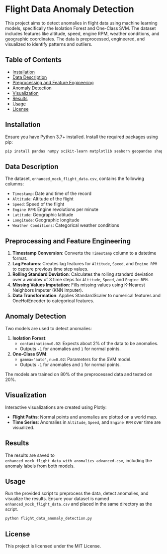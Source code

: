 
# Flight Data Anomaly Detection

This project aims to detect anomalies in flight data using machine learning models, specifically the Isolation Forest and One-Class SVM. The dataset includes features like altitude, speed, engine RPM, weather conditions, and geographic coordinates. The data is preprocessed, engineered, and visualized to identify patterns and outliers.

## Table of Contents
- [Installation](#installation)
- [Data Description](#data-description)
- [Preprocessing and Feature Engineering](#preprocessing-and-feature-engineering)
- [Anomaly Detection](#anomaly-detection)
- [Visualization](#visualization)
- [Results](#results)
- [Usage](#usage)
- [License](#license)

## Installation

Ensure you have Python 3.7+ installed. Install the required packages using pip:

```bash
pip install pandas numpy scikit-learn matplotlib seaborn geopandas shap plotly
```

## Data Description

The dataset, `enhanced_mock_flight_data.csv`, contains the following columns:
- `Timestamp`: Date and time of the record
- `Altitude`: Altitude of the flight
- `Speed`: Speed of the flight
- `Engine RPM`: Engine revolutions per minute
- `Latitude`: Geographic latitude
- `Longitude`: Geographic longitude
- `Weather Conditions`: Categorical weather conditions

## Preprocessing and Feature Engineering

1. **Timestamp Conversion**: Converts the `Timestamp` column to a datetime format.
2. **Lag Features**: Creates lag features for `Altitude`, `Speed`, and `Engine RPM` to capture previous time step values.
3. **Rolling Standard Deviation**: Calculates the rolling standard deviation over a window of 3 time steps for `Altitude`, `Speed`, and `Engine RPM`.
4. **Missing Values Imputation**: Fills missing values using K-Nearest Neighbors Imputer (KNN Imputer).
5. **Data Transformation**: Applies StandardScaler to numerical features and OneHotEncoder to categorical features.

## Anomaly Detection

Two models are used to detect anomalies:
1. **Isolation Forest**:
    - `contamination=0.02`: Expects about 2% of the data to be anomalies.
    - Outputs `-1` for anomalies and `1` for normal points.
2. **One-Class SVM**:
    - `gamma='auto'`, `nu=0.02`: Parameters for the SVM model.
    - Outputs `-1` for anomalies and `1` for normal points.

The models are trained on 80% of the preprocessed data and tested on 20%.

## Visualization

Interactive visualizations are created using Plotly:
- **Flight Paths**: Normal points and anomalies are plotted on a world map.
- **Time Series**: Anomalies in `Altitude`, `Speed`, and `Engine RPM` over time are visualized.

## Results

The results are saved to `enhanced_mock_flight_data_with_anomalies_advanced.csv`, including the anomaly labels from both models.

## Usage

Run the provided script to preprocess the data, detect anomalies, and visualize the results. Ensure your dataset is named `enhanced_mock_flight_data.csv` and placed in the same directory as the script.

```bash
python flight_data_anomaly_detection.py
```

## License

This project is licensed under the MIT License.
